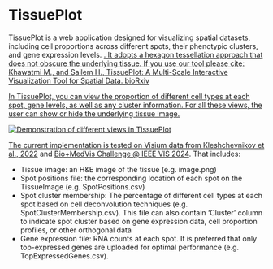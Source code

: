 <h1>TissuePlot </h1>
<p>
TissuePlot is a web application designed for visualizing spatial datasets, including cell proportions across different spots, their phenotypic clusters, and gene expression levels. <a href='https://sailem-group.github.io/TissuePlot/>'(https://sailem-group.github.io/TissuePlot/)</a>. It adopts a hexagon tessellation approach that does not obscure the underlying tissue. If you use our tool please cite:
<br/>
Khawatmi M., and Sailem H., TissuePlot: A Multi-Scale Interactive Visualization Tool for Spatial Data. bioRxiv
</p>

<p>
In TissuePlot, you can view the proportion of different cell types at each spot, gene levels, as well as any cluster information. For all these views, the user can show or hide the underlying tissue image.
</p>
<img src="fig1.png" alt="Demonstration of different views in TissuePlot"/>
<p>
The current implementation is tested on Visium data from <a href='https://github.com/BayraktarLab/cell2location'>Kleshchevnikov et al., 2022</a> and <a href='http://biovis.net/2024/biovisChallenges_vis/'>Bio+MedVis Challenge @ IEEE VIS 2024</a>. That includes:
</p>
<ul>
<li>	Tissue image: an H&E image of the tissue (e.g. image.png)</li>
<li>	Spot positions file: the corresponding location of each spot on the TissueImage (e.g. SpotPositions.csv)</li>
<li>	Spot cluster membership: The percentage of different cell types at each spot based on cell deconvolution techniques (e.g. SpotClusterMembership.csv). This file can also contain ‘Cluster’ column to indicate spot cluster based on gene expression data, cell proportion profiles, or other orthogonal data</li>
<li>	Gene expression file: RNA counts at each spot. It is preferred that only top-expressed genes are uploaded for optimal performance (e.g. TopExpressedGenes.csv).</li>
</ul>  
